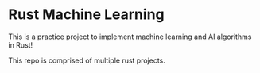 # Rust Machine Learning

This is a practice project to implement machine learning and AI algorithms in
Rust!

This repo is comprised of multiple rust projects.
